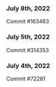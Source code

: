 ### July 8th, 2022

Commit #163483

### July 5th, 2022

Commit #314353


### July 4th, 2022

Commit #72281
